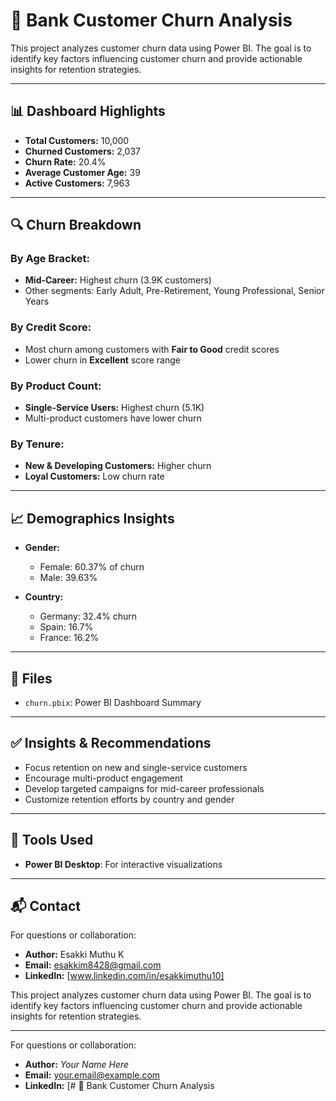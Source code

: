 # 🏦 Bank Customer Churn Analysis
This project analyzes customer churn data using Power BI. The goal is to identify key factors influencing customer churn and provide actionable insights for retention strategies.

---

## 📊 Dashboard Highlights

- **Total Customers:** 10,000  
- **Churned Customers:** 2,037  
- **Churn Rate:** 20.4%  
- **Average Customer Age:** 39  
- **Active Customers:** 7,963  

---

## 🔍 Churn Breakdown

### By Age Bracket:
- **Mid-Career:** Highest churn (3.9K customers)
- Other segments: Early Adult, Pre-Retirement, Young Professional, Senior Years

### By Credit Score:
- Most churn among customers with **Fair to Good** credit scores
- Lower churn in **Excellent** score range

### By Product Count:
- **Single-Service Users:** Highest churn (5.1K)
- Multi-product customers have lower churn

### By Tenure:
- **New & Developing Customers:** Higher churn
- **Loyal Customers:** Low churn rate

---

## 📈 Demographics Insights

- **Gender:**
  - Female: 60.37% of churn
  - Male: 39.63%

- **Country:**
  - Germany: 32.4% churn
  - Spain: 16.7%
  - France: 16.2%

---

## 📁 Files

- `churn.pbix`: Power BI Dashboard Summary


---

## ✅ Insights & Recommendations

- Focus retention on new and single-service customers
- Encourage multi-product engagement
- Develop targeted campaigns for mid-career professionals
- Customize retention efforts by country and gender

---

## 📌 Tools Used

- **Power BI Desktop**: For interactive visualizations

---

## 📬 Contact

For questions or collaboration:
- **Author:** Esakki Muthu K
- **Email:** esakkim8428@gmail.com
- **LinkedIn:** [www.linkedin.com/in/esakkimuthu10]

This project analyzes customer churn data using Power BI. The goal is to identify key factors influencing customer churn and provide actionable insights for retention strategies.

---



For questions or collaboration:
- **Author:** *Your Name Here*
- **Email:** your.email@example.com
- **LinkedIn:** [# 🏦 Bank Customer Churn Analysis

